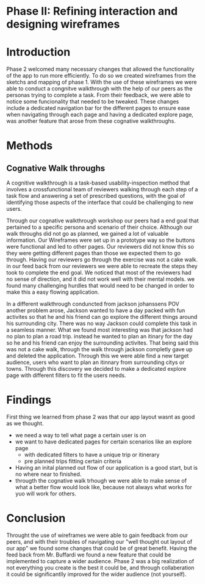 # Phase II: Refining interaction and designing wireframes

# Introduction

Phase 2 welcomed many necessary changes that allowed the functionality of the app to run more efficiently. To do so we created wireframes from the sketchs and mapping of phase 1. With the use of these wireframes we were able to conduct a congnitve walkthrough with the help of our peers as the personas trying to complete a task. From their feedback, we were able to notice some funcionality that needed to be tweaked. These changes include a dedicated navigation bar for the different pages to ensure ease when navigating through each page and having a dedicated explore page, was another feature that arose from these cognative walkthroughs.

# Methods

## Cognative Walk throughs
A cognitive walkthrough is a task-based usability-inspection method that involves a crossfunctional team of reviewers walking through each step of a task flow and answering a set of prescribed questions, with the goal of identifying those aspects of the interface that could be challenging to new users.

Through our cognative walkthrough workshop our peers had a end goal that pertained to a specific persona and scenario of their choice. Although our walk throughs did not go as planned, we gained a lot of valuable information. Our Wireframes were set up in a prototype way so the buttons were functional and led to other pages. Our reviewers did not know this so they were getting different pages than those we expected them to go through. Having our reviewers go through the exercise was not a cake walk. in our feed back from our reviewers we were able to recreate the steps they took to complete the end goal. We noticed that most of the reviewers had no sense of direction, and it did not work well with their mental models. we found many challenging hurdles that would need to be changed in order to make this a easy flowing application. 

In a different walkthrough conduncted from jackson johanssens POV another problem arose, Jackson wanted to have a day packed with fun activites so that he and his friend can go explore the different things around his surrounding city. There was no way Jackson could complete this task in a seamless manner. What we found most interesting was that jackson had no plan to plan a road trip. instead he wanted to plan an itinary for the day so he and his friend can enjoy the surrounding activites. That being said this was not a cake walk, through the walk through jackson completly gave up and deleted the application.
Through this we were able find a new target audience, users who want to plan an itinnary from surrounding citys or towns. Through this discovery we decided to make a dedicated explore page with different filters to fit the users needs.


# Findings

First thing we learned from phase 2 was that our app layout wasnt as good as we thought.
- we need a way to tell what page a certain user is on
- we want to have dedicated pages for certain scenarios like an explore page 
  - with dedicated filters to have a unique trip or itinerary
  - pre planned trips fitting certain criteria
- Having an inital planned out flow of our application is a good start, but is no where near to finished.
 - througth the cognative walk trhough we were able to make sense of what a better flow would look like, because not always what works for yuo will work for others.

# Conclusion

Throught the use of wireframes we were able to gain feedback from our peers, and with their troubles of navigating our "well thought out layout of our app" we found some changes that could be of great benefit. Having the feed back from Mr. Buffardi we found a new feature that could be implemented to capture a wider audience. Phase 2 was a big realization of not everything you create is the best it could be, and through collaberation it could be significantlly improved for the wider audience (not yourself).
